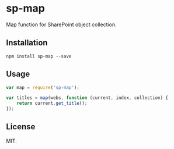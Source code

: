 # sp-map
Map function for SharePoint object collection.

## Installation
```
npm install sp-map --save
```

## Usage
```js
var map = require('sp-map');

var titles = map(webs, function (current, index, collection) {
    return current.get_title();
});
```

## License
MIT.
